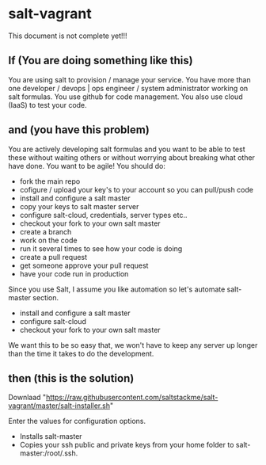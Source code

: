 salt-vagrant
============

This document is not complete yet!!!

## If (You are doing something like this)

You are using salt to provision / manage your service. You have more than one developer / devops | ops engineer / system administrator working on salt formulas. You use github for code management. You also use cloud (IaaS) to test your code.

## and (you have this problem)

You are actively developing salt formulas and you want to be able to test these without waiting others or without worrying about breaking what other have done. You want to be agile! You should do:

* fork the main repo
* cofigure / upload your key's to your account so you can pull/push code
* install and configure a salt master
* copy your keys to salt master server
* configure salt-cloud, credentials, server types etc..
* checkout your fork to your own salt master
* create a branch
* work on the code
* run it several times to see how your code is doing
* create a pull request
* get someone approve your pull request
* have your code run in production

Since you use Salt, I assume you like automation so let's automate salt-master section.

* install and configure a salt master
* configure salt-cloud
* checkout your fork to your own salt master

We want this to be so easy that, we won't have to keep any server up longer than the time it takes to do the development.

## then (this is the solution)

Downlaad "https://raw.githubusercontent.com/saltstackme/salt-vagrant/master/salt-installer.sh"

Enter the values for configuration options.

* Installs salt-master
* Copies your ssh public and private keys from your home folder to salt-master:/root/.ssh.

